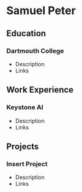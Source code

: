 # Samuel Peter

## Education
### Dartmouth College
- Description
- Links

## Work Experience
### Keystone AI
- Description
- Links

## Projects
### Insert Project
- Description
- Links

